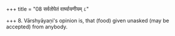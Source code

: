 +++
title = "08 सर्वतोपेतं वार्ष्यायणीयम् ८"

+++
8. Vārshyāyaṇi's opinion is, that (food) given unasked (may be accepted) from anybody.
